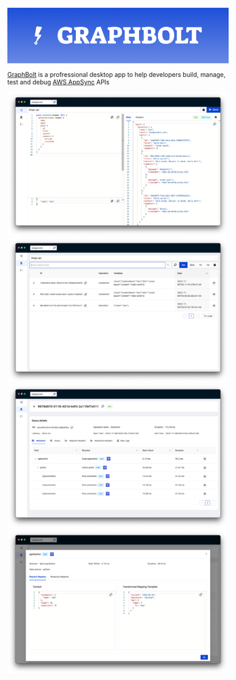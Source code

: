 [![GraphBolt](images/GraphBolt.png)]((https://graphbolt.dev))

[GraphBolt](https://graphbolt.dev) is a profressional desktop app to help developers build, manage, test and debug [AWS AppSync](https://aws.amazon.com/appsync/) APIs


![Queries](images/queries.png)
![Query list](images/query-list.png)
![Query Inspector](images/query-inspector.png)
![Resolver details](images/resolver-details.png)

